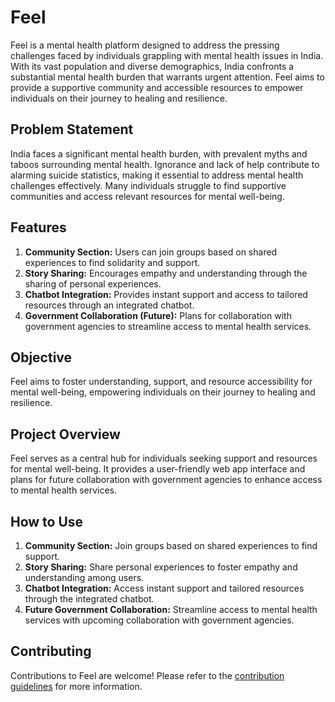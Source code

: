 # Feel

Feel is a mental health platform designed to address the pressing challenges faced by individuals grappling with mental health issues in India. With its vast population and diverse demographics, India confronts a substantial mental health burden that warrants urgent attention. Feel aims to provide a supportive community and accessible resources to empower individuals on their journey to healing and resilience.

## Problem Statement

India faces a significant mental health burden, with prevalent myths and taboos surrounding mental health. Ignorance and lack of help contribute to alarming suicide statistics, making it essential to address mental health challenges effectively. Many individuals struggle to find supportive communities and access relevant resources for mental well-being.

## Features

1. **Community Section:** Users can join groups based on shared experiences to find solidarity and support.
2. **Story Sharing:** Encourages empathy and understanding through the sharing of personal experiences.
3. **Chatbot Integration:** Provides instant support and access to tailored resources through an integrated chatbot.
4. **Government Collaboration (Future):** Plans for collaboration with government agencies to streamline access to mental health services.

## Objective

Feel aims to foster understanding, support, and resource accessibility for mental well-being, empowering individuals on their journey to healing and resilience.

## Project Overview

Feel serves as a central hub for individuals seeking support and resources for mental well-being. It provides a user-friendly web app interface and plans for future collaboration with government agencies to enhance access to mental health services.

## How to Use

1. **Community Section:** Join groups based on shared experiences to find support.
2. **Story Sharing:** Share personal experiences to foster empathy and understanding among users.
3. **Chatbot Integration:** Access instant support and tailored resources through the integrated chatbot.
4. **Future Government Collaboration:** Streamline access to mental health services with upcoming collaboration with government agencies.

## Contributing

Contributions to Feel are welcome! Please refer to the [contribution guidelines](CONTRIBUTING.md) for more information.

